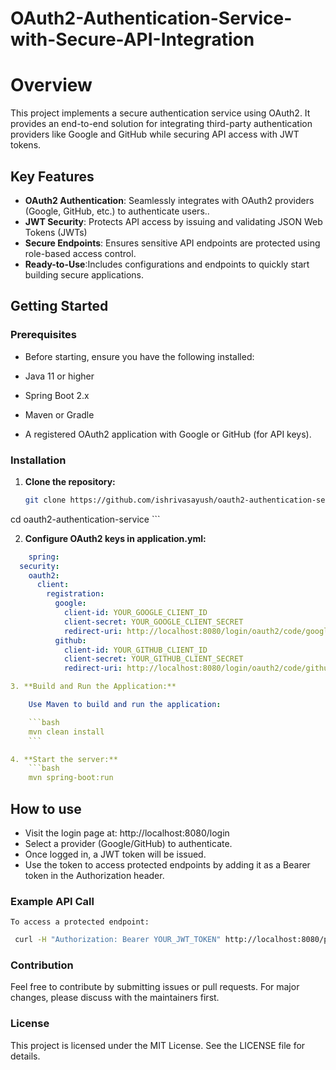 # OAuth2-Authentication-Service-with-Secure-API-Integration


# Overview
This project implements a secure authentication service using OAuth2. It provides an end-to-end solution for integrating third-party authentication providers like Google and GitHub while securing API access with JWT tokens.

## Key Features

- **OAuth2 Authentication**: Seamlessly integrates with OAuth2 providers (Google, GitHub, etc.) to authenticate users..
- **JWT Security**: Protects API access by issuing and validating JSON Web Tokens (JWTs)
- **Secure Endpoints**: Ensures sensitive API endpoints are protected using role-based access control.
- **Ready-to-Use**:Includes configurations and endpoints to quickly start building secure applications.

## Getting Started

### Prerequisites

- Before starting, ensure you have the following installed:

-    Java 11 or higher
-    Spring Boot 2.x
-    Maven or Gradle
-    A registered OAuth2 application with Google or GitHub (for API keys).
### Installation

1. **Clone the repository:**

    ```bash
    git clone https://github.com/ishrivasayush/oauth2-authentication-service.git
cd oauth2-authentication-service
    ```

2. **Configure OAuth2 keys in application.yml:**

```yaml
    spring:
  security:
    oauth2:
      client:
        registration:
          google:
            client-id: YOUR_GOOGLE_CLIENT_ID
            client-secret: YOUR_GOOGLE_CLIENT_SECRET
            redirect-uri: http://localhost:8080/login/oauth2/code/google
          github:
            client-id: YOUR_GITHUB_CLIENT_ID
            client-secret: YOUR_GITHUB_CLIENT_SECRET
            redirect-uri: http://localhost:8080/login/oauth2/code/github```

3. **Build and Run the Application:**

    Use Maven to build and run the application:

    ```bash
    mvn clean install
    ```

4. **Start the server:**
    ```bash
    mvn spring-boot:run
  ```
## How to use
-    Visit the login page at: http://localhost:8080/login
-    Select a provider (Google/GitHub) to authenticate.
-    Once logged in, a JWT token will be issued.
-    Use the token to access protected endpoints by adding it as a Bearer token in the Authorization header.
    
### Example API Call
    To access a protected endpoint:
   ```bash
    curl -H "Authorization: Bearer YOUR_JWT_TOKEN" http://localhost:8080/protected-endpoint
```
### Contribution
Feel free to contribute by submitting issues or pull requests. For major changes, please discuss with the maintainers first.
### License
This project is licensed under the MIT License. See the LICENSE file for details.
